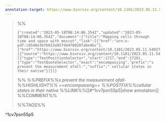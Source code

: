 ```yaml
---
annotation-target: https://www.biorxiv.org/content/10.1101/2023.05.11.540374v1.full.pdf
---
```












>%%
>```annotation-json
>{"created":"2023-05-18T08:14:06.354Z","updated":"2023-05-18T08:14:06.354Z","document":{"title":"Mapping cells through time and space with moscot","link":[{"href":"urn:x-pdf:c8540e3bfb813a957d447b020fabe4bc"},{"href":"https://www.biorxiv.org/content/10.1101/2023.05.11.540374v1.full.pdf"}],"documentFingerprint":"c8540e3bfb813a957d447b020fabe4bc"},"uri":"https://www.biorxiv.org/content/10.1101/2023.05.11.540374v1.full.pdf","target":[{"source":"https://www.biorxiv.org/content/10.1101/2023.05.11.540374v1.full.pdf","selector":[{"type":"TextPositionSelector","start":1717,"end":1729},{"type":"TextQuoteSelector","exact":"encompassing","prefix":"s prevent the measurement ofall-","suffix":" cellular states in their native"}]}]}
>```
>%%
>*%%PREFIX%%s prevent the measurement ofall-%%HIGHLIGHT%% ==encompassing== %%POSTFIX%%cellular states in their native*
>%%LINK%%[[#^1cv7psn55p5|show annotation]]
>%%COMMENT%%
>
>%%TAGS%%
>
^1cv7psn55p5
